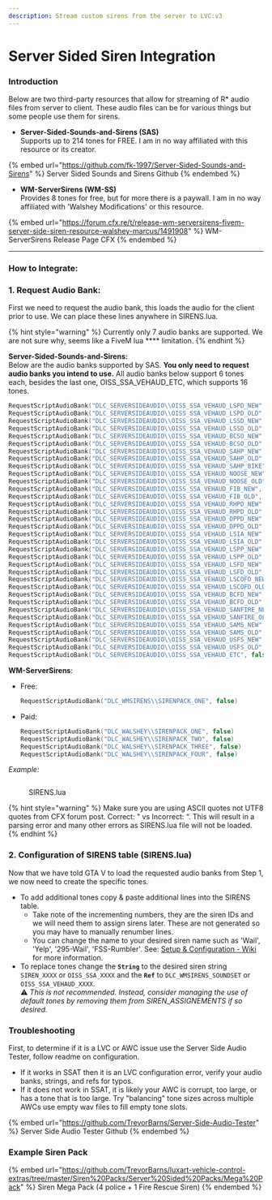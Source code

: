 ```yaml
---
description: Stream custom sirens from the server to LVC:v3
---
```


# Server Sided Siren Integration

### Introduction

Below are two third-party resources that allow for streaming of R\* audio files from server to client. These audio files can be for various things but some people use them for sirens.

* **Server-Sided-Sounds-and-Sirens (SAS)**\
  Supports up to 214 tones for FREE. I am in no way affiliated with this resource or its creator.&#x20;

{% embed url="https://github.com/fk-1997/Server-Sided-Sounds-and-Sirens" %}
Server Sided Sounds and Sirens Github
{% endembed %}

* **WM-ServerSirens (WM-SS)**\
  Provides 8 tones for free, but for more there is a paywall. I am in no way affiliated with 'Walshey Modifications' or this resource.

{% embed url="https://forum.cfx.re/t/release-wm-serversirens-fivem-server-side-siren-resource-walshey-marcus/1491908" %}
WM-ServerSirens Release Page CFX
{% endembed %}

***

### How to Integrate:

### 1. Request Audio Bank:

First we need to request the audio bank, this loads the audio for the client prior to use. We can place these lines anywhere in SIRENS.lua.

{% hint style="warning" %}
&#x20;Currently only 7 audio banks are supported. We are not sure why, seems like a FiveM lua **** limitation.
{% endhint %}

**Server-Sided-Sounds-and-Sirens:**\
Below are the audio banks supported by SAS. **You only need to request audio banks you intend to use.** All audio banks below support 6 tones each, besides the last one, OISS\_SSA\_VEHAUD\_ETC, which supports 16 tones.

```lua
RequestScriptAudioBank("DLC_SERVERSIDEAUDIO\\OISS_SSA_VEHAUD_LSPD_NEW", false)
RequestScriptAudioBank("DLC_SERVERSIDEAUDIO\\OISS_SSA_VEHAUD_LSPD_OLD", false)
RequestScriptAudioBank("DLC_SERVERSIDEAUDIO\\OISS_SSA_VEHAUD_LSSD_NEW", false)
RequestScriptAudioBank("DLC_SERVERSIDEAUDIO\\OISS_SSA_VEHAUD_LSSD_OLD", false)
RequestScriptAudioBank("DLC_SERVERSIDEAUDIO\\OISS_SSA_VEHAUD_BCSO_NEW", false)
RequestScriptAudioBank("DLC_SERVERSIDEAUDIO\\OISS_SSA_VEHAUD_BCSO_OLD", false)
RequestScriptAudioBank("DLC_SERVERSIDEAUDIO\\OISS_SSA_VEHAUD_SAHP_NEW", false)
RequestScriptAudioBank("DLC_SERVERSIDEAUDIO\\OISS_SSA_VEHAUD_SAHP_OLD", false)
RequestScriptAudioBank("DLC_SERVERSIDEAUDIO\\OISS_SSA_VEHAUD_SAHP_BIKE", false)
RequestScriptAudioBank("DLC_SERVERSIDEAUDIO\\OISS_SSA_VEHAUD_NOOSE_NEW", false)
RequestScriptAudioBank("DLC_SERVERSIDEAUDIO\\OISS_SSA_VEHAUD_NOOSE_OLD", false)
RequestScriptAudioBank("DLC_SERVERSIDEAUDIO\\OISS_SSA_VEHAUD_FIB_NEW", false)
RequestScriptAudioBank("DLC_SERVERSIDEAUDIO\\OISS_SSA_VEHAUD_FIB_OLD", false)
RequestScriptAudioBank("DLC_SERVERSIDEAUDIO\\OISS_SSA_VEHAUD_RHPD_NEW", false)
RequestScriptAudioBank("DLC_SERVERSIDEAUDIO\\OISS_SSA_VEHAUD_RHPD_OLD", false)
RequestScriptAudioBank("DLC_SERVERSIDEAUDIO\\OISS_SSA_VEHAUD_DPPD_NEW", false)
RequestScriptAudioBank("DLC_SERVERSIDEAUDIO\\OISS_SSA_VEHAUD_DPPD_OLD", false)
RequestScriptAudioBank("DLC_SERVERSIDEAUDIO\\OISS_SSA_VEHAUD_LSIA_NEW", false)
RequestScriptAudioBank("DLC_SERVERSIDEAUDIO\\OISS_SSA_VEHAUD_LSIA_OLD", false)
RequestScriptAudioBank("DLC_SERVERSIDEAUDIO\\OISS_SSA_VEHAUD_LSPP_NEW", false)
RequestScriptAudioBank("DLC_SERVERSIDEAUDIO\\OISS_SSA_VEHAUD_LSPP_OLD", false)
RequestScriptAudioBank("DLC_SERVERSIDEAUDIO\\OISS_SSA_VEHAUD_LSFD_NEW", false)
RequestScriptAudioBank("DLC_SERVERSIDEAUDIO\\OISS_SSA_VEHAUD_LSFD_OLD", false)
RequestScriptAudioBank("DLC_SERVERSIDEAUDIO\\OISS_SSA_VEHAUD_LSCOFD_NEW", false)
RequestScriptAudioBank("DLC_SERVERSIDEAUDIO\\OISS_SSA_VEHAUD_LSCOFD_OLD", false)
RequestScriptAudioBank("DLC_SERVERSIDEAUDIO\\OISS_SSA_VEHAUD_BCFD_NEW", false)
RequestScriptAudioBank("DLC_SERVERSIDEAUDIO\\OISS_SSA_VEHAUD_BCFD_OLD", false)
RequestScriptAudioBank("DLC_SERVERSIDEAUDIO\\OISS_SSA_VEHAUD_SANFIRE_NEW", false)
RequestScriptAudioBank("DLC_SERVERSIDEAUDIO\\OISS_SSA_VEHAUD_SANFIRE_OLD", false)
RequestScriptAudioBank("DLC_SERVERSIDEAUDIO\\OISS_SSA_VEHAUD_SAMS_NEW", false)
RequestScriptAudioBank("DLC_SERVERSIDEAUDIO\\OISS_SSA_VEHAUD_SAMS_OLD", false)
RequestScriptAudioBank("DLC_SERVERSIDEAUDIO\\OISS_SSA_VEHAUD_USFS_NEW", false)
RequestScriptAudioBank("DLC_SERVERSIDEAUDIO\\OISS_SSA_VEHAUD_USFS_OLD", false)
RequestScriptAudioBank("DLC_SERVERSIDEAUDIO\\OISS_SSA_VEHAUD_ETC", false)
```

**WM-ServerSirens**:

*   Free:

    ```lua
    RequestScriptAudioBank("DLC_WMSIRENS\\SIRENPACK_ONE", false)
    ```
*   Paid:

    ```lua
    RequestScriptAudioBank("DLC_WALSHEY\\SIRENPACK_ONE", false)
    RequestScriptAudioBank("DLC_WALSHEY\\SIRENPACK_TWO", false)
    RequestScriptAudioBank("DLC_WALSHEY\\SIRENPACK_THREE", false)
    RequestScriptAudioBank("DLC_WALSHEY\\SIRENPACK_FOUR", false)
    ```

_Example:_

<figure><img src="https://camo.githubusercontent.com/54fbf1ef00b524db8ed9b5c32ec8e124e98024eafa9a4a08732977bf30a2e1ef/68747470733a2f2f692e6779617a6f2e636f6d2f62303231343339363132346665366134663866343865396238316665343830342e706e67" alt=""><figcaption><p>SIRENS.lua</p></figcaption></figure>

{% hint style="warning" %}
Make sure you are using ASCII quotes not UTF8 quotes from CFX forum post. Correct: " vs Incorrect: “. This will result in a parsing error and many other errors as SIRENS.lua file will not be loaded.
{% endhint %}

### 2. Configuration of SIRENS table (SIRENS.lua)

Now that we have told GTA V to load the requested audio banks from Step 1, we now need to create the specific tones.

* To add additional tones copy & paste additional lines into the SIRENS table.
  * Take note of the incrementing numbers, they are the siren IDs and we will need them to assign sirens later. These are not generated so you may have to manually renumber lines.
  * You can change the name to your desired siren name such as 'Wail', 'Yelp', '295-Wail', 'FSS-Rumbler'. See: [Setup & Configuration - Wiki](https://github.com/TrevorBarns/luxart-vehicle-control/wiki/Setup-&-Configuration#configuration-of-sirens-table-sirenslua) for more information.
* To replace tones change the **`String`** to the desired siren string `SIREN_XXXX` or `OISS_SSA_XXXX` and the **`Ref`** to `DLC_WMSIRENS_SOUNDSET` or `OISS_SSA_VEHAUD_XXXX`.\
  ⚠️ _This is not recommended. Instead, consider managing the use of default tones by removing them from SIREN\_ASSIGNEMENTS if so desired._

### Troubleshooting

First, to determine if it is a LVC or AWC issue use the Server Side Audio Tester, follow readme on configuration.

* If it works in SSAT then it is an LVC configuration error, verify your audio banks, strings, and refs for typos.
* If it does not work in SSAT, it is likely your AWC is corrupt, too large, or has a tone that is too large. Try "balancing" tone sizes across multiple AWCs use empty wav files to fill empty tone slots.

{% embed url="https://github.com/TrevorBarns/Server-Side-Audio-Tester" %}
Server Side Audio Tester Github
{% endembed %}

### Example Siren Pack

{% embed url="https://github.com/TrevorBarns/luxart-vehicle-control-extras/tree/master/Siren%20Packs/Server%20Sided%20Packs/Mega%20Pack" %}
Siren Mega Pack (4 police + 1 Fire Rescue Siren)
{% endembed %}
